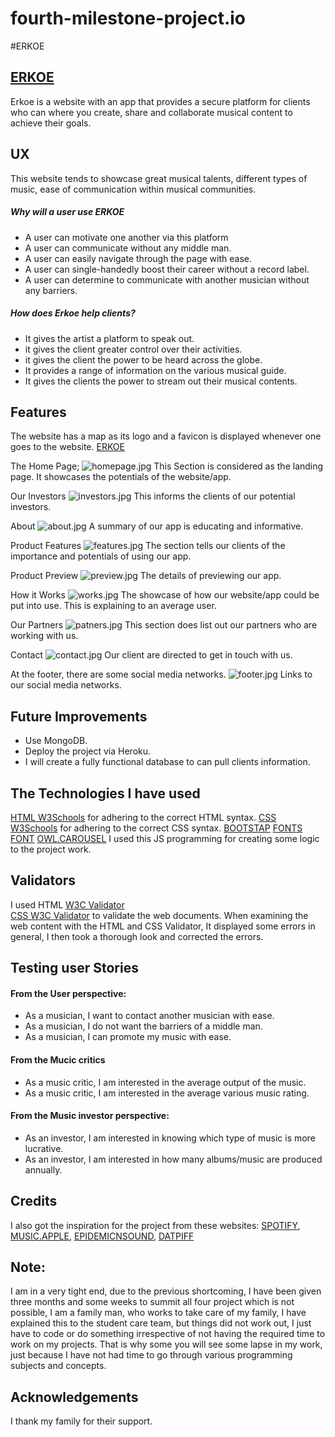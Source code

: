 # fourth-milestone-project.io
#ERKOE

## [ERKOE](https://sampatbraide.github.io/fourth-milestone-project.io/) 
 Erkoe is a website with an app that provides a secure platform for clients who can  where you  create, share and collaborate 
 musical content to achieve their goals.
 

 ## UX
 This website tends to showcase great musical talents, different types of music, ease of communication within musical communities.
 ##### Why will a user use ERKOE

 * A user can motivate one another  via this platform
 * A user can communicate without any middle man.
 * A user can easily navigate through the page with ease.
 * A user can single-handedly boost their career without a record label.
 * A user can determine to communicate with another musician without any barriers.

 ##### How does Erkoe help clients? 
                                                                                         

 * It gives the artist a platform to speak out.
 * it gives the client greater control over their activities.
 * it gives the client the power to be heard across the globe.
 * It provides a range of information on the various musical guide.
 * It gives the clients the power to stream out their musical contents.



## Features
 The website has a map as its logo and a favicon is displayed whenever one goes to the website.
 [ERKOE](https://sampatbraide.github.io/fourth-milestone-project.io/)      

 The Home Page;
 ![homepage.jpg](https://github.com/Sampatbraide/fourth-milestone-project.io/blob/main/assets/images/homepage.jpg)
 This  Section is considered as the landing page. It showcases the potentials of the website/app.


 Our Investors
 ![investors.jpg](https://github.com/Sampatbraide/fourth-milestone-project.io/blob/main/assets/images/investors.jpg)
  This informs the clients of our potential investors.


 About
 ![about.jpg](https://github.com/Sampatbraide/fourth-milestone-project.io/blob/main/assets/images/about.jpg)
  A summary of our app is educating and informative.
 
 Product Features
 ![features.jpg](https://github.com/Sampatbraide/fourth-milestone-project.io/blob/main/assets/images/features.jpg)
  The section tells our clients of the importance and potentials of using our app.

 
 Product Preview
 ![preview.jpg](https://github.com/Sampatbraide/fourth-milestone-project.io/blob/main/assets/images/preview.jpg)
  The details of previewing our app. 

 How it Works
 ![works.jpg](https://github.com/Sampatbraide/fourth-milestone-project.io/blob/main/assets/images/works.jpg)
 The showcase of how our website/app could be put into use. This is explaining to an average user.

 Our Partners
 ![patners.jpg](https://github.com/Sampatbraide/fourth-milestone-project.io/blob/main/assets/images/patners.jpg)
  This section does list out our partners who are working with us.

 Contact
 ![contact.jpg](https://github.com/Sampatbraide/second-milestone-project.io/blob/main/assets/images/contact.jpg)
 Our client are directed  to get in touch with us.


 At the footer, there are some social media networks.
 ![footer.jpg](https://github.com/Sampatbraide/second-milestone-project.io/blob/main/assets/images/footer.jpg)
 Links to our social media networks.


 ## Future Improvements

 * Use MongoDB.
 * Deploy the project via Heroku.
 * I will create a fully functional database to can pull clients information. 

 ## The Technologies I have used
 [HTML W3Schools](https://validator.w3.org/nu/)  for adhering to the correct  HTML syntax.
 [CSS W3Schools](https://jigsaw.w3.org/css-validator/) for adhering to the correct  CSS syntax.
 [BOOTSTAP](https://bootstrap.min.css/) 
 [FONTS](https://googleapisoogleapis.com/icon?family=Material+Icons+Round/) 
 [FONT](https://fonts.googleapis.com/css2?family=Inter:wght@300;400;500;600;700;800;900&display=swap/)
 [OWL.CAROUSEL](https://owl.carousel.min.css)
 I used this JS programming for creating some logic to the project work.


 ## Validators

 I used HTML  [W3C Validator](https://validator.w3.org/)   
 [CSS W3C Validator](https://jigsaw.w3.org/css-validator/)  to validate the web documents. 
 When examining the web content with the HTML and CSS Validator, It displayed some errors in general, I then took a thorough look and corrected the errors.

 ## Testing user Stories

 #### From the User perspective: 
 * As a musician, I want to contact another musician with ease.
 * As a musician, I do not want the barriers of a middle man.
 * As a musician, I can promote my music with ease. 
 
 #### From the Mucic critics
 * As a music critic, I am interested in the average output of the music.
 * As a music critic, I am interested in the average various music rating. 

#### From the Music investor perspective: 
 
 * As an investor, I am interested in knowing which type of music is more lucrative. 
 * As an investor, I am interested in how many albums/music are produced annually.



 ## Credits
 I also got the inspiration for the project from these websites:
 [SPOTIFY](https://www.spotify.com/uk/),
 [MUSIC.APPLE](https://music.apple.com/us/browse/),
 [EPIDEMICNSOUND](https://www.epidemicsound.com/music/),
 [DATPIFF](https://www.datpiff.com/)
 
## Note: 
 I am in a very tight end, due to the previous shortcoming, I have been given three months
 and some weeks to summit all four project which is not possible, I am a family man, who works 
 to take care of my family, I have explained this to the student care team, but things did not 
 work out, I just have to code or do something irrespective of not having the required time to work
 on my projects. That is why some you will see some lapse in my work, just because I have not had
 time to go through various programming subjects and concepts.
 
## Acknowledgements
 I thank my family for their support.
 
